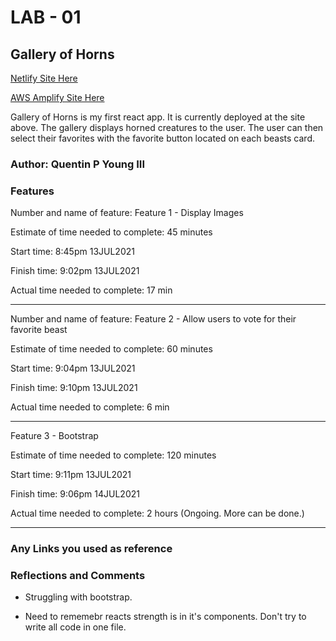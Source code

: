 # LAB - 01

## Gallery of Horns

[Netlify Site Here](https://infallible-einstein-4e0d5d.netlify.app/)

[AWS Amplify Site Here](https://main.d251f0nh2tlgxb.amplifyapp.com/)


Gallery of Horns is my first react app. It is currently deployed at the site above. The gallery displays horned creatures to the user.  The user can then select their favorites with the favorite button located on each beasts card.

### Author: Quentin P Young III

### Features
Number and name of feature: Feature 1 - Display Images

Estimate of time needed to complete: 45 minutes

Start time: 8:45pm 13JUL2021

Finish time: 9:02pm 13JUL2021

Actual time needed to complete: 17 min

---

Number and name of feature: Feature 2 - Allow users to vote for their favorite beast

Estimate of time needed to complete: 60 minutes

Start time: 9:04pm 13JUL2021

Finish time: 9:10pm 13JUL2021

Actual time needed to complete: 6 min

---

Feature 3 - Bootstrap

Estimate of time needed to complete: 120 minutes

Start time: 9:11pm 13JUL2021

Finish time: 9:06pm 14JUL2021

Actual time needed to complete: 2 hours (Ongoing. More can be done.)

---

### Any Links you used as reference
### Reflections and Comments

* Struggling with bootstrap.

* Need to rememebr reacts strength is in it's components. Don't try to write all code in one file. 


